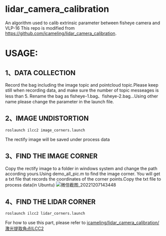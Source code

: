 # lidar_camera_calibration
An algorithm used to calib extrinsic parameter between fisheye camera and VLP-16
This repo is modified from https://github.com/icameling/lidar_camera_calibration.

# USAGE:
## 1、DATA COLLECTION
Record the bag including the image topic and pointcloud topic.Please keep still when recording data, and make sure the number of topic messeages is less than 5.
Rename the bag as fisheye-1.bag、fisheye-2.bag...Using other name please change the parameter in the launch file.
## 2、IMAGE UNDISTORTION
```
roslaunch ilcc2 image_corners.launch
```
The rectify image will be saved under process data
## 3、FIND THE IMAGE CORNER
Copy the rectify image to a folder in windows system and change the path according yours.Using demo_all_pic.m to find the image corner.
You will get a txt file that records the coordinates of the corner points.Copy the txt file to process data(in Ubuntu)
![微信截图_20221207143448](https://user-images.githubusercontent.com/77578976/206106174-0bf6efc7-7105-45de-bffc-d41cc9a0eb6b.png)
## 4、FIND THE LIDAR CORNER
```
roslaunch ilcc2 lidar_corners.launch
```
For how to use this part, please refer to [icameling/lidar_camera_calibration/激光提取角点ILCC2](https://github.com/icameling/lidar_camera_calibration#5%E6%BF%80%E5%85%89%E6%8F%90%E5%8F%96%E6%A0%87%E5%AE%9A%E6%9D%BF%E8%A7%92%E7%82%B9ilcc2)

